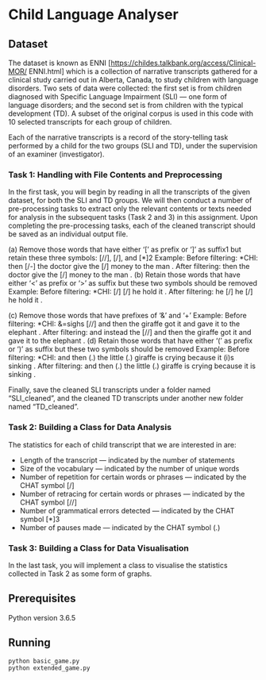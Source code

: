 # Child Language Analyser

## Dataset
The dataset is known as ENNI [https://childes.talkbank.org/access/Clinical-MOR/
ENNI.html] which is a collection of narrative transcripts gathered for a clinical study carried out
in Alberta, Canada, to study children with language disorders. Two sets of data were collected:
the first set is from children diagnosed with Specific Language Impairment (SLI) — one form
of language disorders; and the second set is from children with the typical development (TD).
A subset of the original corpus is used in this code with 10 selected transcripts for each
group of children.

Each of the narrative transcripts is a record of the story-telling task performed by a child for
the two groups (SLI and TD), under the supervision of an examiner (investigator).

### Task 1: Handling with File Contents and Preprocessing
In the first task, you will begin by reading in all the transcripts of the given dataset, for both
the SLI and TD groups. We will then conduct a number of pre-processing tasks to extract
only the relevant contents or texts needed for analysis in the subsequent tasks (Task 2 and 3)
in this assignment. Upon completing the pre-processing tasks, each of the cleaned transcript
should be saved as an individual output file.

(a) Remove those words that have either ‘[’ as prefix or ‘]’ as suffix1 but retain these three
symbols: [//], [/], and [*]2
Example:
Before filtering: *CHI: then [/-] the doctor give the [/] money to the man .
After filtering: then the doctor give the [/] money to the man .
(b) Retain those words that have either ‘<’ as prefix or ‘>’ as suffix but these two symbols
should be removed
Example:
Before filtering: *CHI: <he> [/] <he> [/] he hold it .
After filtering: he [/] he [/] he hold it .

(c) Remove those words that have prefixes of ‘&’ and ‘+’
Example:
Before filtering: *CHI: &=sighs <and instead the> [//] and then the giraffe got
it and gave it to the elephant .
After filtering: and instead the [//] and then the giraffe got it and gave it to
the elephant .
(d) Retain those words that have either ‘(’ as prefix or ‘)’ as suffix but these two symbols
should be removed
Example:
Before filtering: *CHI: and then (.) the little (.) giraffe is crying because it (i)s
sinking .
After filtering: and then (.) the little (.) giraffe is crying because it is sinking .

Finally, save the cleaned SLI transcripts under a folder named “SLI_cleaned”, and the
cleaned TD transcripts under another new folder named “TD_cleaned”.

### Task 2: Building a Class for Data Analysis
The statistics for each of child transcript that we are interested in are:
- Length of the transcript — indicated by the number of statements
- Size of the vocabulary — indicated by the number of unique words
- Number of repetition for certain words or phrases — indicated by the CHAT symbol [/]
- Number of retracing for certain words or phrases — indicated by the CHAT symbol [//]
- Number of grammatical errors detected — indicated by the CHAT symbol [*]3
- Number of pauses made — indicated by the CHAT symbol (.)


### Task 3: Building a Class for Data Visualisation
In the last task, you will implement a class to visualise the statistics collected in 
Task 2 as some form of graphs.

## Prerequisites
Python version 3.6.5

## Running
```
python basic_game.py 
python extended_game.py
```

